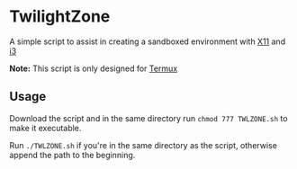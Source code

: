 # TwilightZone

A simple script to assist in creating a sandboxed environment with [X11](https://www.x.org/wiki/) and [i3](https://i3wm.org)

**Note:** This script is only designed for [Termux](https://termux.com)

## Usage

Download the script and in the same directory run `chmod 777 TWLZONE.sh` to make it executable.

Run `./TWLZONE.sh` if you're in the same directory as the script, otherwise append the path to the beginning.
